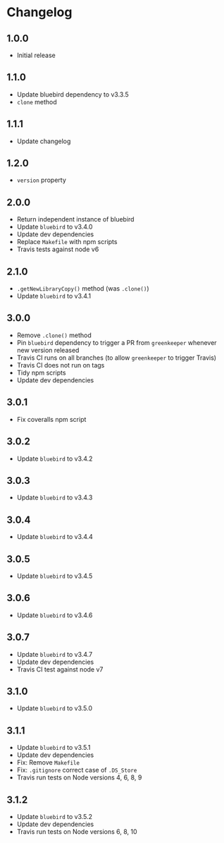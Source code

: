 # Changelog

## 1.0.0

* Initial release

## 1.1.0

* Update bluebird dependency to v3.3.5
* `clone` method

## 1.1.1

* Update changelog

## 1.2.0

* `version` property

## 2.0.0

* Return independent instance of bluebird
* Update `bluebird` to v3.4.0
* Update dev dependencies
* Replace `Makefile` with npm scripts
* Travis tests against node v6

## 2.1.0

* `.getNewLibraryCopy()` method (was `.clone()`)
* Update `bluebird` to v3.4.1

## 3.0.0

* Remove `.clone()` method
* Pin `bluebird` dependency to trigger a PR from `greenkeeper` whenever new version released
* Travis CI runs on all branches (to allow `greenkeeper` to trigger Travis)
* Travis CI does not run on tags
* Tidy npm scripts
* Update dev dependencies

## 3.0.1

* Fix coveralls npm script

## 3.0.2

* Update `bluebird` to v3.4.2

## 3.0.3

* Update `bluebird` to v3.4.3

## 3.0.4

* Update `bluebird` to v3.4.4

## 3.0.5

* Update `bluebird` to v3.4.5

## 3.0.6

* Update `bluebird` to v3.4.6

## 3.0.7

* Update `bluebird` to v3.4.7
* Update dev dependencies
* Travis CI test against node v7

## 3.1.0

* Update `bluebird` to v3.5.0

## 3.1.1

* Update `bluebird` to v3.5.1
* Update dev dependencies
* Fix: Remove `Makefile`
* Fix: `.gitignore` correct case of `.DS_Store`
* Travis run tests on Node versions 4, 6, 8, 9

## 3.1.2

* Update `bluebird` to v3.5.2
* Update dev dependencies
* Travis run tests on Node versions 6, 8, 10
